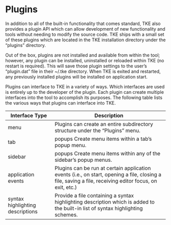 # Plugins

In addition to all of the built-in functionality that comes standard, TKE also provides a plugin API which can allow development of new functionality and tools without needing to modify the source code. TKE ships with a small set of these plugins which are located in the TKE installation directory under the “plugins” directory.

Out of the box, plugins are not installed and available from within the tool; however, any plugin can be installed, uninstalled or reloaded within TKE (no restart is required). This will save those plugin settings to the user’s “plugin.dat” file in their \~/.tke directory. When TKE is exited and restarted, any previously installed plugins will be installed on application start.

Plugins can interface to TKE in a variety of ways. Which interfaces are used is entirely up to the developer of the plugin. Each plugin can create multiple interfaces into the tool to accomplish its purposes. The following table lists the various ways that plugins can interface into TKE.

| Interface Type | Description |
| - | - |
| menu | Plugins can create an entire subdirectory structure under the “Plugins” menu. |
| tab | popups Create menu items within a tab’s popup menu. |
| sidebar | popups Create menu items within any of the sidebar’s popup menus. |
| application events | Plugins can be run at certain application events (i.e., on start, opening a file, closing a file, saving a file, receiving editor focus, on exit, etc.) |
| syntax highlighting descriptions | Provide a file containing a syntax highlighting description which is added to the built-in list of syntax highlighting schemes. |
